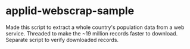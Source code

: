 # applid-webscrap-sample
Made this script to extract a whole country's population data from a web service.
Threaded to make the ~19 million records faster to download.
Separate script to verify downloaded records.
